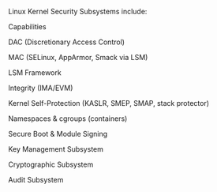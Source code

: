 Linux Kernel Security Subsystems include:

Capabilities

DAC (Discretionary Access Control)

MAC (SELinux, AppArmor, Smack via LSM)

LSM Framework

Integrity (IMA/EVM)

Kernel Self-Protection (KASLR, SMEP, SMAP, stack protector)

Namespaces & cgroups (containers)

Secure Boot & Module Signing

Key Management Subsystem

Cryptographic Subsystem

Audit Subsystem